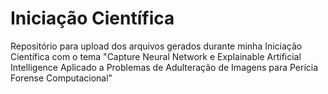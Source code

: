 # Iniciação Científica
Repositório para upload dos arquivos gerados durante minha Iniciação Científica com o tema "Capture Neural Network e Explainable Artificial Intelligence Aplicado a Problemas de Adulteração de Imagens para Perícia Forense Computacional"
